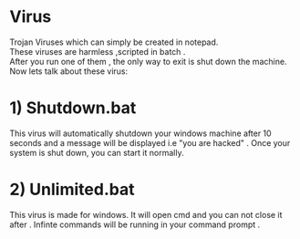 # Virus
Trojan Viruses which can simply be created in notepad.\
These viruses are harmless ,scripted in batch .\
After you run one of them , the only way to exit is shut down the machine.\
Now lets talk about these virus:
# 1) Shutdown.bat
This virus will automatically shutdown your windows machine after 10 seconds and a message will be displayed i.e "you are hacked" . Once your system is shut down, you can start it normally.
# 2) Unlimited.bat
This virus is made for windows. It will open cmd and you can not close it after . Infinte commands will be running in your command prompt .


